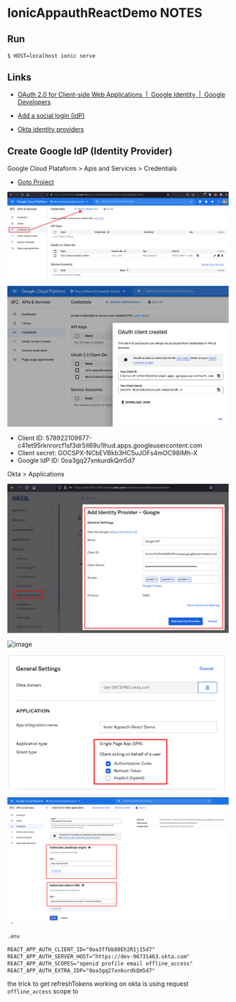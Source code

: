 # IonicAppauthReactDemo NOTES

## Run

```shell
$ HOST=localhost ionic serve
```

## Links

- [OAuth 2.0 for Client-side Web Applications &nbsp;|&nbsp; Google Identity &nbsp;|&nbsp; Google Developers](https://developers.google.com/identity/protocols/oauth2/javascript-implicit-flow)

- [Add a social login (IdP)](https://help.okta.com/en/prod/Content/Topics/Security/idp-social.htm)

- [Okta identity providers](https://dev-96731463-admin.okta.com/admin/access/identity-providers)

## Create Google IdP (Identity Provider)

Google Cloud Plataform > Apis and Services > Credentials

- [Goto Project](https://console.cloud.google.com/apis/credentials/oauthclient/578922109877-c41et95rknrorcf1sf3dr5it69u1lhud.apps.googleusercontent.com?project=nextjs-nestjs-graphql-starter)

![image](attachments/2021-12-30-19-40-03.png)

![image](attachments/2021-12-30-19-42-37.png)

- Client ID: 578922109877-c41et95rknrorcf1sf3dr5it69u1lhud.apps.googleusercontent.com
- Client secret: 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
- Google IdP ID: 0oa3gq27xnkurdkQm5d7

Okta > Applications

![image](attachments/2021-12-30-19-52-24.png)

![image](2021-12-30-19-53-51.png)

![image](attachments/2022-01-06-21-53-40.png)

![image](attachments/2021-12-30-23-55-20.png)

`.env`

```shell
REACT_APP_AUTH_CLIENT_ID="0oa3ffbb80Eh2R1j15d7"
REACT_APP_AUTH_SERVER_HOST="https://dev-96731463.okta.com"
REACT_APP_AUTH_SCOPES="openid profile email offline_access"
REACT_APP_AUTH_EXTRA_IDP="0oa3gq27xnkurdkQm5d7"
```

the trick to get refreshTokens working on okta is using request `offline_access` scope to